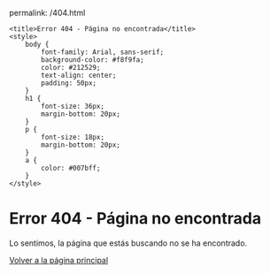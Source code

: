 permalink: /404.html
<!DOCTYPE html>
<html lang="es">
<head>
    <meta charset="UTF-8">
    <meta name="viewport" content="width=device-width, initial-scale=1.0">
    
    <title>Error 404 - Página no encontrada</title>
    <style>
        body {
            font-family: Arial, sans-serif;
            background-color: #f8f9fa;
            color: #212529;
            text-align: center;
            padding: 50px;
        }
        h1 {
            font-size: 36px;
            margin-bottom: 20px;
        }
        p {
            font-size: 18px;
            margin-bottom: 20px;
        }
        a {
            color: #007bff;
        }
    </style>
</head>
<body>
    <h1>Error 404 - Página no encontrada</h1>
    <p>Lo sentimos, la página que estás buscando no se ha encontrado.</p>
    <p><a href="/Sitio de pruebas">Volver a la página principal</a></p>
</body>
</html>



